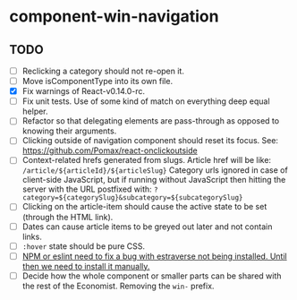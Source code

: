 # component-win-navigation

## TODO

- [ ] Reclicking a category should not re-open it.
- [ ] Move isComponentType into its own file.
- [x] Fix warnings of React-v0.14.0-rc.
- [ ] Fix unit tests. Use of some kind of match on everything deep equal helper.
- [ ] Refactor so that delegating elements are pass-through as opposed to knowing their arguments.
- [ ] Clicking outside of navigation component should reset its focus. See: https://github.com/Pomax/react-onclickoutside
- [ ] Context-related hrefs generated from slugs.
      Article href will be like: `/article/${articleId}/${articleSlug}`
      Category urls ignored in case of client-side JavaScript, but if running without JavaScript then hitting the server with the URL postfixed with: `?category=${categorySlug}&subcategory=${subcategorySlug}`
- [ ] Clicking on the article-item should cause the active state to be set (through the HTML link).
- [ ] Dates can cause article items to be greyed out later and not contain links.
- [ ] `:hover` state should be pure CSS.
- [ ] [NPM or eslint need to fix a bug with estraverse not being installed. Until then we need to install it manually.](https://github.com/EconomistDigitalSolutions/fe-component-devpack/issues/18#issuecomment-142613986)
- [ ] Decide how the whole component or smaller parts can be shared with the rest of the Economist. Removing the `win-` prefix.
